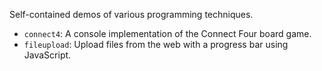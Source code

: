 Self-contained demos of various programming techniques.

- `connect4`: A console implementation of the Connect Four board game.
- `fileupload`: Upload files from the web with a progress bar using JavaScript.

